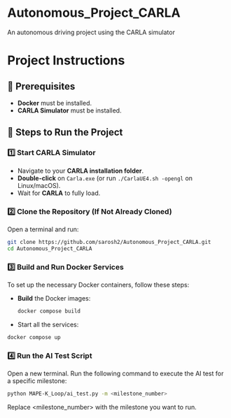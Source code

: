 # Autonomous_Project_CARLA
An autonomous driving project using the CARLA simulator


# Project Instructions

## 🚀 Prerequisites
- **Docker** must be installed.
- **CARLA Simulator** must be installed.

## 🏁 Steps to Run the Project

### 1️⃣ Start CARLA Simulator
- Navigate to your **CARLA installation folder**.
- **Double-click** on `Carla.exe` (or run `./CarlaUE4.sh -opengl` on Linux/macOS).
- Wait for **CARLA** to fully load.

### 2️⃣ Clone the Repository (If Not Already Cloned)
Open a terminal and run:
```bash
git clone https://github.com/sarosh2/Autonomous_Project_CARLA.git
cd Autonomous_Project_CARLA
```

### 3️⃣ Build and Run Docker Services
To set up the necessary Docker containers, follow these steps:

- **Build** the Docker images:
  ```bash
  docker compose build


- Start all the services:
```bash
docker compose up
```

### 4️⃣ Run the AI Test Script
Open a new terminal.
Run the following command to execute the AI test for a specific milestone:
```bash
python MAPE-K_Loop/ai_test.py -m <milestone_number>
```
Replace <milestone_number> with the milestone you want to run.

